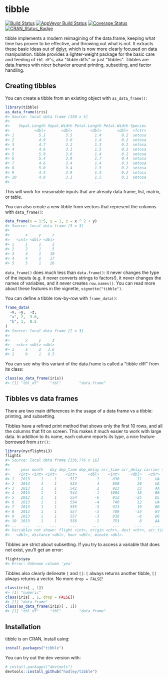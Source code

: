 
<!-- README.md is generated from README.Rmd. Please edit that file -->
tibble
======

[![Build Status](https://travis-ci.org/hadley/tibble.svg?branch=master)](https://travis-ci.org/hadley/tibble) [![AppVeyor Build Status](https://ci.appveyor.com/api/projects/status/github/hadley/tibble?branch=master&svg=true)](https://ci.appveyor.com/project/hadley/tibble) [![Coverage Status](https://img.shields.io/codecov/c/github/hadley/tibble/master.svg)](https://codecov.io/github/hadley/tibble?branch=master) [![CRAN\_Status\_Badge](http://www.r-pkg.org/badges/version/tibble)](http://cran.r-project.org/package=tibble)

tibble implements a modern reimagining of the data.frame, keeping what time has proven to be effective, and throwing out what is not. It extracts these basic ideas out of [dplyr](https://cran.r-project.org/package=dplyr), which is now more clearly focused on data manipulation. tibble provides a lighter-weight package for the basic care and feeding of `tbl_df`'s, aka "tibble diffs" or just "tibbles". Tibbles are data.frames with nicer behavior around printing, subsetting, and factor handling.

Creating tibbles
----------------

You can create a tibble from an existing object with `as_data_frame()`:

``` r
library(tibble)
as_data_frame(iris)
#> Source: local data frame [150 x 5]
#> 
#>    Sepal.Length Sepal.Width Petal.Length Petal.Width Species
#>           <dbl>       <dbl>        <dbl>       <dbl>  <fctr>
#> 1           5.1         3.5          1.4         0.2  setosa
#> 2           4.9         3.0          1.4         0.2  setosa
#> 3           4.7         3.2          1.3         0.2  setosa
#> 4           4.6         3.1          1.5         0.2  setosa
#> 5           5.0         3.6          1.4         0.2  setosa
#> 6           5.4         3.9          1.7         0.4  setosa
#> 7           4.6         3.4          1.4         0.3  setosa
#> 8           5.0         3.4          1.5         0.2  setosa
#> 9           4.4         2.9          1.4         0.2  setosa
#> 10          4.9         3.1          1.5         0.1  setosa
#> ..          ...         ...          ...         ...     ...
```

This will work for reasonable inputs that are already data.frame, list, matrix, or table.

You can also create a new tibble from vectors that represent the columns with `data_frame()`:

``` r
data_frame(x = 1:5, y = 1, z = x ^ 2 + y)
#> Source: local data frame [5 x 3]
#> 
#>       x     y     z
#>   <int> <dbl> <dbl>
#> 1     1     1     2
#> 2     2     1     5
#> 3     3     1    10
#> 4     4     1    17
#> 5     5     1    26
```

`data_frame()` does much less than `data.frame()`: it never changes the type of the inputs (e.g. it never converts strings to factors!), it never changes the names of variables, and it never creates `row.names()`. You can read more about these features in the vignette, `vignette("tibble")`.

You can define a tibble row-by-row with `frame_data()`:

``` r
frame_data(
  ~x, ~y,  ~z,
  "a", 2,  3.6,
  "b", 1,  8.5
)
#> Source: local data frame [2 x 3]
#> 
#>       x     y     z
#>   <chr> <dbl> <dbl>
#> 1     a     2   3.6
#> 2     b     1   8.5
```

You can see why this variant of the data.frame is called a "tibble diff" from its class:

``` r
class(as_data_frame(iris))
#> [1] "tbl_df"     "tbl"        "data.frame"
```

Tibbles vs data frames
----------------------

There are two main differences in the usage of a data frame vs a tibble: printing, and subsetting.

Tibbles have a refined print method that shows only the first 10 rows, and all the columns that fit on screen. This makes it much easier to work with large data. In addition to its name, each column reports its type, a nice feature borrowed from `str()`:

``` r
library(nycflights13)
flights
#> Source: local data frame [336,776 x 16]
#> 
#>     year month   day dep_time dep_delay arr_time arr_delay carrier tailnum
#>    <int> <int> <int>    <int>     <dbl>    <int>     <dbl>   <chr>   <chr>
#> 1   2013     1     1      517         2      830        11      UA  N14228
#> 2   2013     1     1      533         4      850        20      UA  N24211
#> 3   2013     1     1      542         2      923        33      AA  N619AA
#> 4   2013     1     1      544        -1     1004       -18      B6  N804JB
#> 5   2013     1     1      554        -6      812       -25      DL  N668DN
#> 6   2013     1     1      554        -4      740        12      UA  N39463
#> 7   2013     1     1      555        -5      913        19      B6  N516JB
#> 8   2013     1     1      557        -3      709       -14      EV  N829AS
#> 9   2013     1     1      557        -3      838        -8      B6  N593JB
#> 10  2013     1     1      558        -2      753         8      AA  N3ALAA
#> ..   ...   ...   ...      ...       ...      ...       ...     ...     ...
#> Variables not shown: flight <int>, origin <chr>, dest <chr>, air_time
#>   <dbl>, distance <dbl>, hour <dbl>, minute <dbl>.
```

Tibbles are strict about subsetting. If you try to access a variable that does not exist, you'll get an error:

``` r
flights$yea
#> Error: Unknown column 'yea'
```

Tibbles also clearly delineate `[` and `[[`: `[` always returns another tibble, `[[` always returns a vector. No more `drop = FALSE`!

``` r
class(iris[ , 1])
#> [1] "numeric"
class(iris[ , 1, drop = FALSE])
#> [1] "data.frame"
class(as_data_frame(iris)[ , 1])
#> [1] "tbl_df"     "tbl"        "data.frame"
```

Installation
------------

tibble is on CRAN, install using:

``` r
install.packages("tibble")
```

You can try out the dev version with:

``` r
# install.packages("devtools")
devtools::install_github("hadley/tibble")
```
